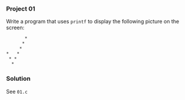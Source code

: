 ### Project 01

Write a program that uses `printf` to display the following picture on the
screen:

```
       *
      *
     *
*   *
 * *
  *
```

### Solution

See `01.c`
